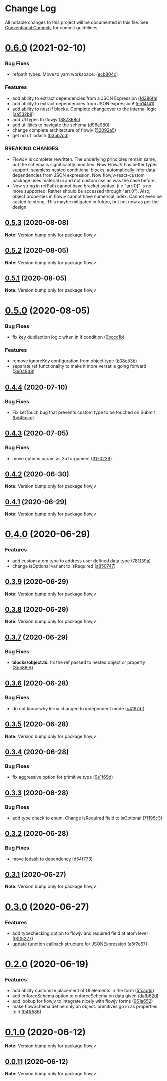 # Change Log

All notable changes to this project will be documented in this file.
See [Conventional Commits](https://conventionalcommits.org) for commit guidelines.

# [0.6.0](https://github.com/kishoreiiitn/flowjv/compare/v0.5.3...v0.6.0) (2021-02-10)


### Bug Fixes

* refpath types. Move to yarn workspace. ([ecb804c](https://github.com/kishoreiiitn/flowjv/commit/ecb804c50c7fc5351ce2404bc1c93745bf619bb5))


### Features

* add ability to extract dependencies from a JSON Expression ([fd386fa](https://github.com/kishoreiiitn/flowjv/commit/fd386fa83e032041a6bd962de65f18da70dee022))
* add ability to extract dependencies from JSON expression! ([eb14141](https://github.com/kishoreiiitn/flowjv/commit/eb141412b2913160b113ff31c15bbdddcd2f970b))
* add ability to nest if blocks. Complete changeover to the internal logic ([aa532b8](https://github.com/kishoreiiitn/flowjv/commit/aa532b852cefd993d439f9ffe8af5c5043c3d877))
* add UI types to flowjv ([887368c](https://github.com/kishoreiiitn/flowjv/commit/887368ca88438789c592234808b4344363beb64a))
* add utilitiies to navigate the schema ([d96a980](https://github.com/kishoreiiitn/flowjv/commit/d96a980ff0e2e814e84ebc0e7fc5b599389625a9))
* change complete architecture of flowjv ([52092a5](https://github.com/kishoreiiitn/flowjv/commit/52092a56fed60ce65f96eb96a3b4208beee7d9ed))
* get rid of lodash ([b35b7cd](https://github.com/kishoreiiitn/flowjv/commit/b35b7cdd22e30e30dd62af4660c4ed37810a0e10))


### BREAKING CHANGES

* FlowJV is complete rewritten. The underlying principles remain same, but the schema
is significantly modified. Now FlowJV has better types support, seamless nested conditional blocks,
automatically infer data dependencies from JSON expression. Now flowjv-react-custom package uses
material ui and not custom css as was the case before.
* Now string in refPath cannot have bracket syntax. (i.e "arr[0]" is no more
supported. Rather should be accessed through "arr.0"). Also, object properties in flowjv cannot have
numerical index. Cannot even be casted to string. This maybe mitigated in future, but not now as per
the design.





## [0.5.3](https://github.com/kishoreiiitn/flowjv/compare/v0.5.2...v0.5.3) (2020-08-08)

**Note:** Version bump only for package flowjv





## [0.5.2](https://github.com/kishoreiiitn/flowjv/compare/v0.5.1...v0.5.2) (2020-08-05)

**Note:** Version bump only for package flowjv





## [0.5.1](https://github.com/kishoreiiitn/flowjv/compare/v0.5.0...v0.5.1) (2020-08-05)

**Note:** Version bump only for package flowjv





# [0.5.0](https://github.com/kishoreiiitn/flowjv/compare/v0.4.4...v0.5.0) (2020-08-05)


### Bug Fixes

* fix key dupliaction logic when in if condition ([0bccc1b](https://github.com/kishoreiiitn/flowjv/commit/0bccc1b5a4a93a710c922a0591108bae93412e76))


### Features

* remove ignoreKey configuration from object type ([b08e53b](https://github.com/kishoreiiitn/flowjv/commit/b08e53b9f423a9f0bb169f33bca2b48539ecec1f))
* separate ref functionality to make it more versatile going forward ([3e04838](https://github.com/kishoreiiitn/flowjv/commit/3e048381bfe0ca2496f81a6555450c0f47a54e89))





## [0.4.4](https://github.com/kishoreiiitn/flowjv/compare/v0.4.3...v0.4.4) (2020-07-10)


### Bug Fixes

* Fix setTouch bug that prevents custom type to be touched on Submit ([bd45ecc](https://github.com/kishoreiiitn/flowjv/commit/bd45ecc8dcad8139642edaeb273564d758464d8d))





## [0.4.3](https://github.com/kishoreiiitn/flowjv/compare/v0.4.2...v0.4.3) (2020-07-05)


### Bug Fixes

* move options param as 3rd argument ([3170239](https://github.com/kishoreiiitn/flowjv/commit/3170239b37cafc93f835eafaf062433369f88ed4))





## [0.4.2](https://github.com/kishoreiiitn/flowjv/compare/v0.4.0...v0.4.2) (2020-06-30)

**Note:** Version bump only for package flowjv





## [0.4.1](https://github.com/kishoreiiitn/flowjv/compare/v0.4.0...v0.4.1) (2020-06-29)

**Note:** Version bump only for package flowjv





# [0.4.0](https://github.com/kishoreiiitn/flowjv/compare/v0.3.9...v0.4.0) (2020-06-29)


### Features

* add custom atom type to address user defined data type ([781139a](https://github.com/kishoreiiitn/flowjv/commit/781139a251ac5cd88dd31254b0b3850b2a1bff1e))
* change isOptional variant to isRequired ([a850747](https://github.com/kishoreiiitn/flowjv/commit/a850747fa01e823927a09b4c9e6b95eee1f728f6))





## [0.3.9](https://github.com/kishoreiiitn/flowjv/compare/v0.3.8...v0.3.9) (2020-06-29)

**Note:** Version bump only for package flowjv





## [0.3.8](https://github.com/kishoreiiitn/flowjv/compare/v0.3.7...v0.3.8) (2020-06-29)

**Note:** Version bump only for package flowjv





## [0.3.7](https://github.com/kishoreiiitn/flowjv/compare/v0.3.6...v0.3.7) (2020-06-29)


### Bug Fixes

* **blocks/object.ts:** fix the ref passed to nested object or property ([3b586ef](https://github.com/kishoreiiitn/flowjv/commit/3b586ef2b20ab3cf03e4d23b4cea434b57c72489))





## [0.3.6](https://github.com/kishoreiiitn/flowjv/compare/v0.3.5...v0.3.6) (2020-06-28)


### Bug Fixes

* do not know why lerna changed to independent mode ([c4197df](https://github.com/kishoreiiitn/flowjv/commit/c4197df881c6be49482007420218ac320504b8c9))





## [0.3.5](https://github.com/kishoreiiitn/flowjv/compare/v0.3.4...v0.3.5) (2020-06-28)

**Note:** Version bump only for package flowjv





## [0.3.4](https://github.com/kishoreiiitn/flowjv/compare/v0.3.3...v0.3.4) (2020-06-28)


### Bug Fixes

* fix aggressive option for primitive type ([9e1f69d](https://github.com/kishoreiiitn/flowjv/commit/9e1f69de1b3477c25a0c6f3c816ae1bf271224fd))





## [0.3.3](https://github.com/kishoreiiitn/flowjv/compare/v0.3.2...v0.3.3) (2020-06-28)


### Bug Fixes

* add type check to enum. Change isRequired field to isOptional ([7f196c3](https://github.com/kishoreiiitn/flowjv/commit/7f196c3dd4acb41843ea0f850e0814c27dffaba6))





## [0.3.2](https://github.com/kishoreiiitn/flowjv/compare/v0.3.1...v0.3.2) (2020-06-28)


### Bug Fixes

* move lodash to dependency ([d54f773](https://github.com/kishoreiiitn/flowjv/commit/d54f7735f76c3b027bcf824128d483f62aed198e))





## [0.3.1](https://github.com/kishoreiiitn/flowjv/compare/v0.3.0...v0.3.1) (2020-06-27)

**Note:** Version bump only for package flowjv





# [0.3.0](https://github.com/kishoreiiitn/flowjv/compare/v0.2.0...v0.3.0) (2020-06-27)


### Features

* add typechecking option to flowjv and required field at atom level ([90f5227](https://github.com/kishoreiiitn/flowjv/commit/90f522704c2e036c49df93dfa8efebd96316f291))
* update function callback structure for JSONExpression ([a5f7e67](https://github.com/kishoreiiitn/flowjv/commit/a5f7e67a9fe0c1f876c268ee6ce9ca0abb2be2b9))





# [0.2.0](https://github.com/kishoreiiitn/flowjv/compare/v0.0.10...v0.2.0) (2020-06-19)


### Features

* add ability customize placement of UI elements in the form ([5fcac1d](https://github.com/kishoreiiitn/flowjv/commit/5fcac1d37510019d7a3c0c84987ca44cc0e16ad9))
* add enforceSchema option to enforceSchema on data given ([dafb62d](https://github.com/kishoreiiitn/flowjv/commit/dafb62d76ab671afa1165c9c078d59fe3cc8cff9))
* add lookup for flowjv to integrate nicely with flowjv forms ([951a652](https://github.com/kishoreiiitn/flowjv/commit/951a65243134ca1941a8bb249631f699a75a3d86))
* make flowSchema define only an object. primitives go in as properties to it ([04ff586](https://github.com/kishoreiiitn/flowjv/commit/04ff586d8415783666f28e6d9130af6e54e897d0))





# [0.1.0](https://github.com/kishoreiiitn/flowjv/compare/v0.0.11...v0.1.0) (2020-06-12)

**Note:** Version bump only for package flowjv





## [0.0.11](https://github.com/kishoreiiitn/flowjv/compare/v0.0.10...v0.0.11) (2020-06-12)

**Note:** Version bump only for package flowjv
